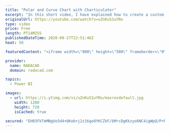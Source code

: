 ```yaml
---
title: "Polar and Curve Chart with Charticulator"
excerpt: "In this short video, I have explained how to create a custom curve visual and a polar one using Charticulator. the required data for this video can be find from here: https://bit.ly/343jaw7"
originalUrl: https://youtube.com/watch?v=uZnKuS1uYRo
type: video
price: Free
length: PT14M25S
publishedDateTime: 2020-09-27T22:51:46Z
heat: 50

featuredContent: "<iframe width=\"800\" height=\"500\" frameborder=\"0\" src=\"https://www.youtube.com/embed/uZnKuS1uYRo\" allow=\"accelerometer; autoplay; encrypted-media; gyroscope; picture-in-picture\" allowfullscreen></iframe>"

provider:
  name: RADACAD
  domain: radacad.com

topics:
  - Power BI

images:
  - url: https://i.ytimg.com/vi/uZnKuS1uYRo/maxresdefault.jpg
    width: 1280
    height: 720
    isCached: true

secured: "EH03FkTmMNgUo5d4+QKob+j2z16go8YKCZkF/bMrcDgKkzyo6NC4igWpQ/P+N0/vqb9z9m9CVWYzjx0kNmr1xedxT/r5OWnCDhkz3pLy/vPeBnvggjN21Gs4X+svuei/SIng1gHJbdVjhKQaISgBTY5B3emPu5KtgubTgYTJNAIj3AywS7Py32jKTp4kF90t9IkDF6aeXAaT12bvsLd2H8oU0GCIKJRnRF1wIYxcxeIF/2OJxf47JzX4NFmBqX4PNsI9tq0nNVM46U6RzQoKIvbWpYJ4ynBTMK4vbHs6ru8Xkhd2kyeN684NBNr7RJryTbxckzFoNF1BTo1Ik9AFZHomLK/74S28bN0B1xmKnJ1FEzuaG2YxfGnqJ4iEQPwANx5s6h0647qVcSSzIb0CyW8PqJ6Snk0h7t88E79xu5U=;qao+JXie7XUaC+EshmiAmA=="
---
```


